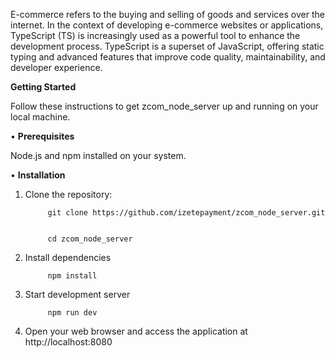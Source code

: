 E-commerce refers to the buying and selling of goods and services over the internet. In the context of developing e-commerce websites or applications, TypeScript (TS) is increasingly used as a powerful tool to enhance the development process. TypeScript is a superset of JavaScript, offering static typing and advanced features that improve code quality, maintainability, and developer experience.


****Getting Started****

Follow these instructions to get zcom_node_server up and running on your local machine.

• **Prerequisites**

Node.js and npm installed on your system.


• **Installation**

1. Clone the repository:

            git clone https://github.com/izetepayment/zcom_node_server.git
   

            cd zcom_node_server

3. Install dependencies

            npm install

4. Start development server

            npm run dev

5. Open your web browser and access the application at http://localhost:8080

